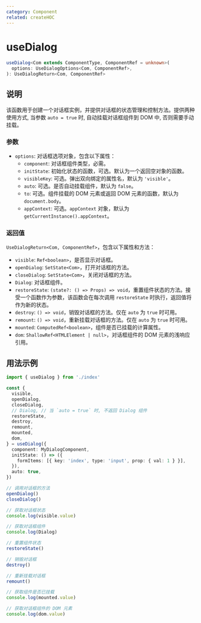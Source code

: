 ```yaml
---
category: Component
related: createHOC
---
```


# useDialog

```typescript
useDialog<Com extends ComponentType, ComponentRef = unknown>(
  options: UseDialogOptions<Com, ComponentRef>,
): UseDialogReturn<Com, ComponentRef>
```

## 说明

该函数用于创建一个对话框实例，并提供对话框的状态管理和控制方法。提供两种使用方式, 当参数 `auto = true` 时, 自动挂载对话框组件到 DOM 中, 否则需要手动挂载。

### 参数

- `options`: 对话框选项对象，包含以下属性：
  - `component`: 对话框组件类型，必需。
  - `initState`: 初始化状态的函数，可选。默认为一个返回空对象的函数。
  - `visibleKey`: 可选。弹出双向绑定的属性名，默认为 `'visible'`。
  - `auto`: 可选。是否自动挂载组件，默认为 `false`。
  - `to`: 可选。组件挂载的 DOM 元素或返回 DOM 元素的函数，默认为 `document.body`。
  - `appContext`: 可选。`appContext` 对象，默认为 `getCurrentInstance().appContext`。

### 返回值

`UseDialogReturn<Com, ComponentRef>`，包含以下属性和方法：

- `visible`: `Ref<boolean>`，是否显示对话框。
- `openDialog`: `SetState<Com>`，打开对话框的方法。
- `closeDialog`: `SetState<Com>`，关闭对话框的方法。
- `Dialog`: 对话框组件。
- `restoreState`: `(state?: () => Props) => void`，重置组件状态的方法。接受一个函数作为参数，该函数会在每次调用 `restoreState` 时执行，返回值将作为新的状态。
- `destroy`: `() => void`，销毁对话框的方法。仅在 `auto` 为 `true` 时可用。
- `remount`: `() => void`，重新挂载对话框的方法。仅在 `auto` 为 `true` 时可用。
- `mounted`: `ComputedRef<boolean>`，组件是否已挂载的计算属性。
- `dom`: `ShallowRef<HTMLElement | null>`，对话框组件的 DOM 元素的浅响应引用。

## 用法示例

```typescript
import { useDialog } from './index'

const {
  visible,
  openDialog,
  closeDialog,
  // Dialog, // 当 `auto = true` 时, 不返回 Dialog 组件
  restoreState,
  destroy,
  remount,
  mounted,
  dom,
} = useDialog({
  component: MyDialogComponent,
  initState: () => ({
    formItems: [{ key: 'index', type: 'input', prop: { val: 1 } }],
  }),
  auto: true,
})

// 调用对话框的方法
openDialog()
closeDialog()

// 获取对话框状态
console.log(visible.value)

// 获取对话框组件
console.log(Dialog)

// 重置组件状态
restoreState()

// 销毁对话框
destroy()

// 重新挂载对话框
remount()

// 获取组件是否已挂载
console.log(mounted.value)

// 获取对话框组件的 DOM 元素
console.log(dom.value)
```
